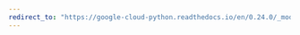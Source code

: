 ```yaml
---
redirect_to: "https://google-cloud-python.readthedocs.io/en/0.24.0/_modules/google/cloud/bigtable/row_filters.html"
---
```

